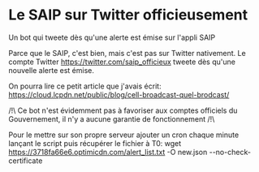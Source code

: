 # Le SAIP sur Twitter officieusement
Un bot qui tweete dès qu'une alerte est émise sur l'appli SAIP

Parce que le SAIP, c'est bien, mais c'est pas sur Twitter nativement. Le compte Twitter https://twitter.com/saip_officieux tweete dès qu'une nouvelle alerte est émise.

On pourra lire ce petit article que j'avais écrit: https://cloud.lcpdn.net/public/blog/cell-broadcast-quel-brodcast/ 

/!\ Ce bot n'est évidemment pas à favoriser aux comptes officiels du Gouvernement, il n'y a aucune garantie de fonctionnement /!\


Pour le mettre sur son propre serveur ajouter un cron chaque minute lançant le script puis récupérer le fichier à T0:
wget https://3718fa66e6.optimicdn.com/alert_list.txt -O new.json --no-check-certificate


